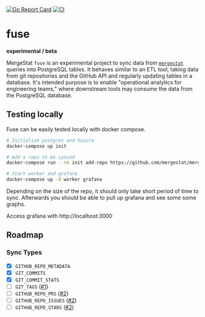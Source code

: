 [![Go Report Card](https://goreportcard.com/badge/github.com/mergestat/fuse)](https://goreportcard.com/report/github.com/mergestat/fuse)
[![CI](https://github.com/mergestat/fuse/actions/workflows/ci.yaml/badge.svg)](https://github.com/mergestat/fuse/actions/workflows/ci.yaml)

# fuse

**experimental / beta**

MergeStat `fuse` is an experimental project to sync data from [`mergestat`](https://github.com/mergestat/mergestat) queries into PostgreSQL tables.
It behaves similar to an ETL tool, taking data from git repositories and the GitHub API and regularly updating tables in a database.
It's intended purpose is to enable "operational analytics for engineering teams," where downstream tools may consume the data from the PostgreSQL database.

## Testing locally

Fuse can be easily tested locally with docker compose.

```sh
# Initialize postgres and hasura
docker-compose up init

# Add a repo to be synced
docker-compose run --rm init add-repo https://github.com/mergestat/mergestat

# Start worker and grafana
docker-compose up -d worker grafana
```

Depending on the size of the repo, it should only take short period of time to sync.
Afterwards you should be able to pull up grafana and see some some graphs.

Access grafana with http://localhost:3000

## Roadmap

### Sync Types

- [x] `GITHUB_REPO_METADATA`
- [x] `GIT_COMMITS`
- [x] `GIT_COMMIT_STATS`
- [ ] `GIT_TAGS` ([#1](https://github.com/mergestat/fuse/issues/1))
- [ ] `GITHUB_REPO_PRS` ([#2](https://github.com/mergestat/fuse/issues/2))
- [ ] `GITHUB_REPO_ISSUES` ([#2](https://github.com/mergestat/fuse/issues/2))
- [ ] `GITHUB_REPO_STARS` ([#2](https://github.com/mergestat/fuse/issues/2))
